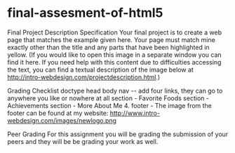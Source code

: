 # final-assesment-of-html5
Final Project Description
Specification
Your final project is to create a web page that matches the example given here. Your page must match mine exactly other than the title and any parts that have been highlighted in yellow. (If you would like to open this image in a separate window you can find it here. If you need help with this content due to difficulties accessing the text, you can find a textual description of the image below at http://intro-webdesign.com/projectdescription.html.)


Grading Checklist
doctype
head
body
nav -- add four links, they can go to anywhere you like or nowhere at all
section - Favorite Foods
section - Achievements
section - More About Me
4. footer - The image from the footer can be found at my website: http://www.intro-webdesign.com/images/newlogo.png

Peer Grading
For this assignment you will be grading the submission of your peers and they will be be grading your work as well.



